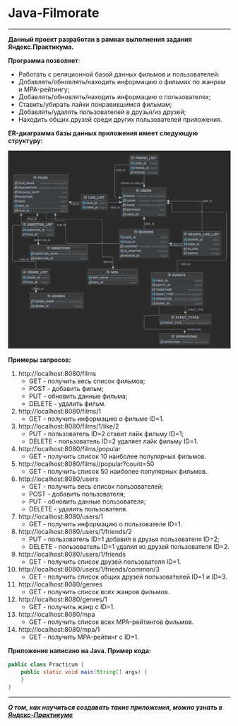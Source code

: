 # Java-Filmorate
---
**Данный проект разработан в рамках выполнения задания Яндекс.Практикума.**

**Программа позволяет**:
* Работать с реляционной базой данных фильмов и пользователей:
* Добавлять/обновлять/находить информацию о фильмах по жанрам и MPA-рейтингу; 
* Добавлять/обновлять/находить информацию о пользователях;
* Ставить/убирать лайки понравившимся фильмам;
* Добавлять/удалять пользователей в друзья/из друзей;
* Находить общих друзей среди других пользователей приложения.

**ER-диаграмма базы данных приложения имеет следующую структуру:**

<img alt="Filmorate Database" src="Filmorate Database.png" width="800"/>

**Примеры запросов:**

1. http://localhost:8080/films
   * GET - получить весь список фильмов;
   * POST - добавить фильм;
   * PUT - обновить данные фильма;
   * DELETE - удалить фильм.
2. http://localhost:8080/films/1
   * GET - получить информацию о фильме ID=1.
3. http://localhost:8080/films/1/like/2
   * PUT - пользователь ID=2 ставит лайк фильму ID=1;
   * DELETE - пользователь ID=2 удаляет лайк фильму ID=1.
4. http://localhost:8080/films/popular
   * GET - получить список 10 наиболее популярных фильмов.
5. http://localhost:8080/films//popular?count=50
   * GET - получить список 50 наиболее популярных фильмов.
6. http://localhost:8080/users
   * GET - получить весь список пользователей;
   * POST - добавить пользователя;
   * PUT - обновить данные пользователя;
   * DELETE - удалить пользователя.
7. http://localhost:8080/users/1
   * GET - получить информацию о пользователе ID=1.
8. http://localhost:8080/users/1/friends/2
   * PUT - пользователь ID=1 добавил в друзья пользователя ID=2;
   * DELETE - пользователь ID=1 удалил из друзей пользователя ID=2.
9. http://localhost:8080/users/1/friends
   * GET - получить список друзей пользователя ID=1.
10. http://localhost:8080/users/1/friends/common/3
    * GET - получить список общих друзей пользователей ID=1 и ID=3.
11. http://localhost:8080/genres
    * GET - получить список всех жанров фильмов.
12. http://localhost:8080/genres/1
    * GET - получить жанр с ID=1.
13. http://localhost:8080/mpa
    * GET - получить список всех MPA-рейтингов фильмов.
14. http://localhost:8080/mpa/1
    * GET - получить MPA-рейтинг с ID=1.

**Приложение написано на Java. Пример кода:**

```java
public class Practicum {
    public static void main(String[] args) {
    }
}
```
---
**_О том, как научиться создавать такие приложения, можно узнать в [Яндекс-Практикуме](https://practicum.yandex.ru/java-developer/ "Тут учат Java!")_**
